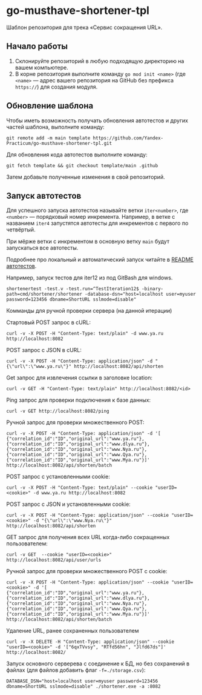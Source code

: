 # go-musthave-shortener-tpl

Шаблон репозитория для трека «Сервис сокращения URL».

## Начало работы

1. Склонируйте репозиторий в любую подходящую директорию на вашем компьютере.
2. В корне репозитория выполните команду `go mod init <name>` (где `<name>` — адрес вашего репозитория на GitHub без префикса `https://`) для создания модуля.

## Обновление шаблона

Чтобы иметь возможность получать обновления автотестов и других частей шаблона, выполните команду:

```
git remote add -m main template https://github.com/Yandex-Practicum/go-musthave-shortener-tpl.git
```

Для обновления кода автотестов выполните команду:

```
git fetch template && git checkout template/main .github
```

Затем добавьте полученные изменения в свой репозиторий.

## Запуск автотестов

Для успешного запуска автотестов называйте ветки `iter<number>`, где `<number>` — порядковый номер инкремента. Например, в ветке с названием `iter4` запустятся автотесты для инкрементов с первого по четвёртый.

При мёрже ветки с инкрементом в основную ветку `main` будут запускаться все автотесты.

Подробнее про локальный и автоматический запуск читайте в [README автотестов](https://github.com/Yandex-Practicum/go-autotests).

Например, запуск тестов для iter12 из под GitBash для windows. 
```
shortenertest -test.v -test.run=^TestIteration12$ -binary-path=cmd/shortener/shortener -database-dsn="host=localhost user=myuser password=123456 dbname=ShortURL sslmode=disable"
```

Комманды для ручной проверки сервера (на данной итерации)

Стартовый POST запрос в cURL:

```
curl -v -X POST -H "Content-Type: text/plain" -d www.ya.ru http://localhost:8082
```

POST запрос c JSON в cURL:
```
curl -v -X POST -H "Content-Type: application/json" -d "{\"url\":\"www.ya.ru\"}" http://localhost:8082/api/shorten
```

Get запрос для извлечения ссылки в заголовке location:

```
curl -v GET -H "Content-Type: text/plain" http://localhost:8082/<id>
```

Ping запрос для проверки подключения к базе данных:

```
curl -v GET http://localhost:8082/ping
```

Ручной запрос для проверки множественного POST:
```
curl -v -X POST -H "Content-Type: application/json" -d '[
{"correlation_id":"ID","original_url":"www.ya.ru"},
{"correlation_id":"ID","original_url":"www.dlya.ru"},
{"correlation_id":"ID","original_url":"www.Nya.ru"},
{"correlation_id":"ID","original_url":"www.Qya.ru"},
{"correlation_id":"ID","original_url":"www.Mya.ru"}]' http://localhost:8082/api/shorten/batch
```

POST запрос c установленными cookie:

```
curl -v -X POST -H "Content-Type: text/plain" --cookie "userID=<cookie>" -d www.ya.ru http://localhost:8082
```

POST запрос с JSON и установленными cookie:

```
curl -v -X POST -H "Content-Type: application/json" --cookie "userID=<cookie>" -d "{\"url\":\"www.Nya.ru\"}" http://localhost:8082/api/shorten
```

GET запрос для получения всех URL когда-либо сокращенных пользователем:
```
curl -v GET  --cookie "userID=<cookie>" http://localhost:8082/api/user/urls 
```

Ручной запрос для проверки множественного POST с cookie:
```
curl -v -X POST -H "Content-Type: application/json" --cookie "userID=<cookie>" -d '[
{"correlation_id":"ID","original_url":"www.ya.ru"},
{"correlation_id":"ID","original_url":"www.dlya.ru"},
{"correlation_id":"ID","original_url":"www.Nya.ru"},
{"correlation_id":"ID","original_url":"www.Qya.ru"},
{"correlation_id":"ID","original_url":"www.Mya.ru"}]' http://localhost:8082/api/shorten/batch
```
Удаление URL, ранее сохраненных пользователем
```
curl -v -X DELETE -H "Content-Type: application/json" --cookie "userID=<cookie>" -d '["6qxTVvsy", "RTfd56hn", "Jlfd67ds"]' http://localhost:8082/
```

Запуск основного серверева с соединение к БД, но без сохранений в файлах (для файлов добавить флаг `-f=./storage.csv`):
```
DATABASE_DSN="host=localhost user=myuser password=123456 dbname=ShortURL sslmode=disable" ./shortener.exe -a :8082
```